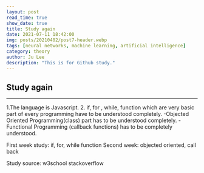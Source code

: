 ```yaml
---
layout: post
read_time: true
show_date: true
title: Study again
date: 2021-07-11 18:42:00
img: posts/20210402/post7-header.webp
tags: [neural networks, machine learning, artificial intelligence]
category: theory
author: Ju Lee
description: "This is for Github study."
---
```


## Study again
-------------------

1.The language is Javascript.
2. if, for , while, function which are very basic part of every programming have to be understood completely.
-Objected Oriented Programming(class) part has to be understood completely.
-Functional Programming (callback functions) has to be completely understood.

First week study: if, for, while function
Second week: objected oriented, call back

Study source: w3school stackoverflow
